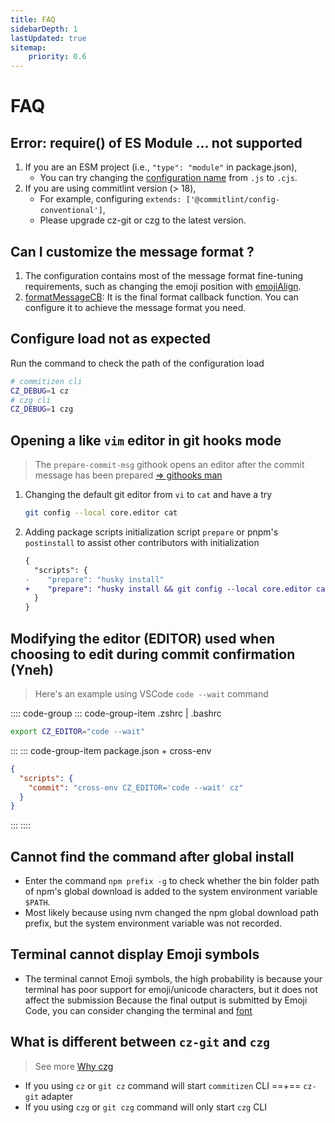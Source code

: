 ```yaml
---
title: FAQ
sidebarDepth: 1
lastUpdated: true
sitemap:
    priority: 0.6
---
```


# FAQ

## Error: require() of ES Module ... not supported

1. If you are an ESM project (i.e., `"type": "module"` in package.json),
    - You can try changing the [configuration name](/config/) from `.js` to `.cjs`.
2. If you are using commitlint version (> 18),
    - For example, configuring `extends: ['@commitlint/config-conventional']`,
    - Please upgrade cz-git or czg to the latest version.

## Can I customize the message format ?

1. The configuration contains most of the message format fine-tuning requirements, such as changing the emoji position with [emojiAlign](/config/show#emojialign).
2. [formatMessageCB](/config/engineer#formatmessagecb): It is the final format callback function. You can configure it to achieve the message format you need.

## Configure load not as expected

Run the command to check the path of the configuration load

```sh
# commitizen cli
CZ_DEBUG=1 cz
# czg cli
CZ_DEBUG=1 czg
```

## Opening a like `vim` editor in git hooks mode

> The `prepare-commit-msg` githook opens an editor after the commit message has been prepared [=> githooks man](https://git-scm.com/docs/githooks#_prepare_commit_msg)

1. Changing the default git editor from `vi` to `cat` and have a try
    ```sh
    git config --local core.editor cat
    ```
2. Adding package scripts initialization script `prepare` or pnpm's `postinstall` to assist other contributors with initialization
    ```diff
    {
      "scripts": {
    -    "prepare": "husky install"
    +    "prepare": "husky install && git config --local core.editor cat"
      }
    }
    ```

## Modifying the editor (EDITOR) used when choosing to edit during commit confirmation (Yneh)

> Here's an example using VSCode `code --wait` command

:::: code-group
::: code-group-item .zshrc | .bashrc

```sh
export CZ_EDITOR="code --wait"
```

:::
::: code-group-item package.json + cross-env

```json
{
  "scripts": {
    "commit": "cross-env CZ_EDITOR='code --wait' cz"
  }
}
```

:::
::::


## Cannot find the command after global install

- Enter the command `npm prefix -g` to check whether the bin folder path of npm's global download is added to the system environment variable `$PATH`.
- Most likely because using nvm changed the npm global download path prefix, but the system environment variable was not recorded.

## Terminal cannot display Emoji symbols

- The terminal cannot Emoji symbols, the high probability is because your terminal has poor support for emoji/unicode characters, but it does not affect the submission
   Because the final output is submitted by Emoji Code, you can consider changing the terminal and [font](https://github.com/ryanoasis/nerd-fonts)

## What is different between `cz-git` and `czg`

> See more [Why czg](/cli/why.html)

- If you using `cz` or `git cz` command will start `commitizen` CLI ==+== `cz-git` adapter
- If you using `czg` or `git czg` command will only start `czg` CLI

